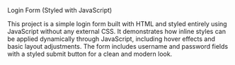 Login Form (Styled with JavaScript)

This project is a simple login form built with HTML and styled entirely using JavaScript without any external CSS. It demonstrates how inline styles can be applied dynamically through JavaScript, including hover effects and basic layout adjustments. The form includes username and password fields with a styled submit button for a clean and modern look.
